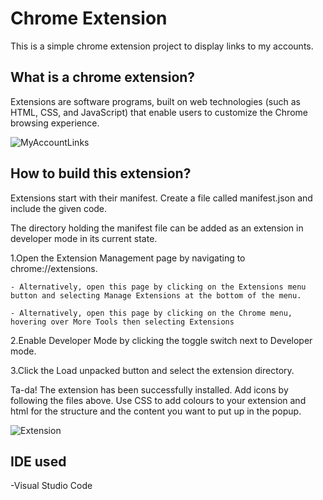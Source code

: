 # Chrome Extension
This is a simple chrome extension project to display links to my accounts.

## What is a chrome extension?
Extensions are software programs, built on web technologies (such as HTML, CSS, and JavaScript) that enable users to customize the Chrome browsing experience.

![MyAccountLinks](https://user-images.githubusercontent.com/88919299/148800439-34fee43a-d9b3-4f71-bdc9-f1a04e0531dc.PNG)

<h2>How to build this extension?</h2>

Extensions start with their manifest. Create a file called manifest.json and include the given code.

The directory holding the manifest file can be added as an extension in developer mode in its current state.

1.Open the Extension Management page by navigating to chrome://extensions.
    
    - Alternatively, open this page by clicking on the Extensions menu button and selecting Manage Extensions at the bottom of the menu.
    
    - Alternatively, open this page by clicking on the Chrome menu, hovering over More Tools then selecting Extensions

2.Enable Developer Mode by clicking the toggle switch next to Developer mode.

3.Click the Load unpacked button and select the extension directory.

Ta-da! The extension has been successfully installed. Add icons by following the files above. Use CSS to add colours to your extension and html for the structure and the content you want to put up in the popup.


![Extension](https://user-images.githubusercontent.com/88919299/148810456-996e7ce3-0bbe-48f8-a407-ab43bbc7b7f2.PNG)

<h2>IDE used</h2>
-Visual Studio Code
